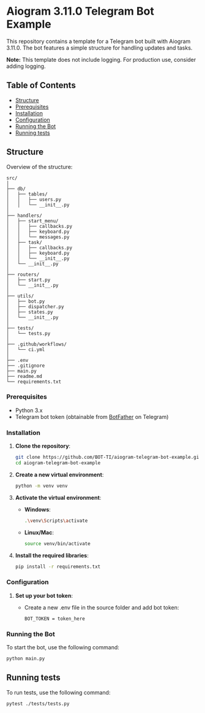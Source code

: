 # Aiogram 3.11.0 Telegram Bot Example

This repository contains a template for a Telegram bot built with Aiogram 3.11.0. The bot features a simple structure for handling updates and tasks.

**Note:** This template does not include logging. For production use, consider adding logging.

## Table of Contents
- [Structure](#structure)
- [Prerequisites](#prerequisites)
- [Installation](#installation)
- [Configuration](#configuration)
- [Running the Bot](#running-the-bot)
- [Running tests](#running-tests)

## Structure

Overview of the structure:

```plaintext
src/
│
├── db/
│   ├── tables/
│   │   ├── users.py
│   │   └── __init__.py
│
├── handlers/
│   ├── start_menu/
│   │   ├── callbacks.py
│   │   ├── keyboard.py
│   │   └── messages.py
│   ├── task/
│   │   ├── callbacks.py
│   │   ├── keyboard.py
│   │   └── __init__.py
│   └── __init__.py
│
├── routers/
│   ├── start.py
│   └── __init__.py
│
├── utils/
│   ├── bot.py
│   ├── dispatcher.py
│   ├── states.py
│   └── __init__.py
│
├── tests/
│   └── tests.py
│
├── .github/workflows/
│   └── ci.yml
│
├── .env
├── .gitignore
├── main.py
├── readme.md
└── requirements.txt
```

### Prerequisites

- Python 3.x
- Telegram bot token (obtainable from [BotFather](https://t.me/BotFather) on Telegram)

### Installation

1. **Clone the repository**:

    ```bash
    git clone https://github.com/BOT-TI/aiogram-telegram-bot-example.git
    cd aiogram-telegram-bot-example
    ```

2. **Create a new virtual environment**:

    ```bash
    python -m venv venv
    ```

3. **Activate the virtual environment**:

    - **Windows**:
      ```bash
      .\venv\Scripts\activate
      ```
    - **Linux/Mac**:
      ```bash
      source venv/bin/activate
      ```

4. **Install the required libraries**:

    ```bash
    pip install -r requirements.txt
    ```

### Configuration

1. **Set up your bot token**:

    - Create a new .env file in the source folder and add bot token:

      ```plaintext
      BOT_TOKEN = token_here
      ```

### Running the Bot

To start the bot, use the following command:

```bash
python main.py
```

## Running tests

To run tests, use the following command:

```bash
pytest ./tests/tests.py
```